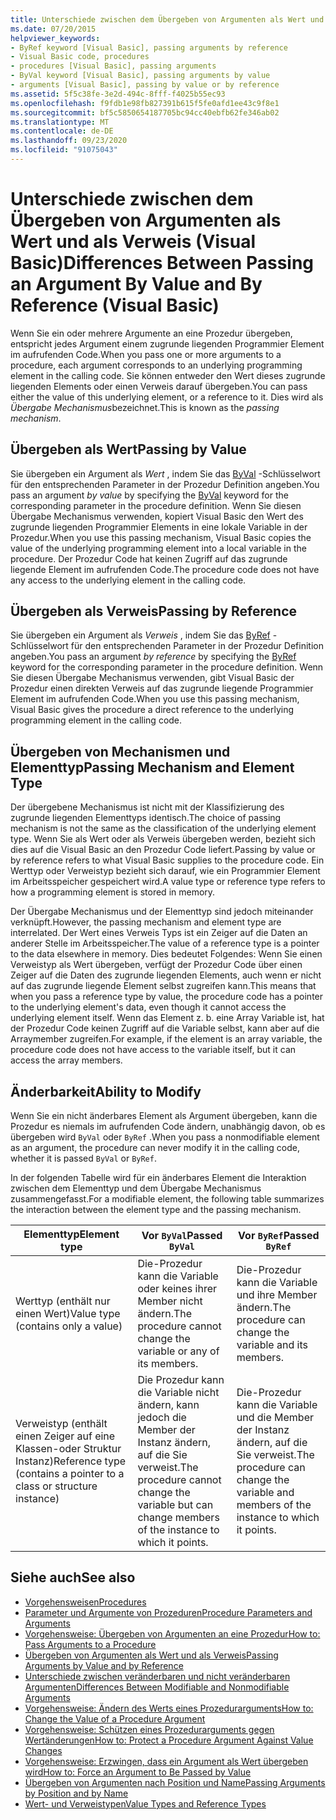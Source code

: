 ```yaml
---
title: Unterschiede zwischen dem Übergeben von Argumenten als Wert und als Verweis
ms.date: 07/20/2015
helpviewer_keywords:
- ByRef keyword [Visual Basic], passing arguments by reference
- Visual Basic code, procedures
- procedures [Visual Basic], passing arguments
- ByVal keyword [Visual Basic], passing arguments by value
- arguments [Visual Basic], passing by value or by reference
ms.assetid: 5f5c38fe-3e2d-494c-8fff-f4025b55ec93
ms.openlocfilehash: f9fdb1e98fb827391b615f5fe0afd1ee43c9f8e1
ms.sourcegitcommit: bf5c5850654187705bc94cc40ebfb62fe346ab02
ms.translationtype: MT
ms.contentlocale: de-DE
ms.lasthandoff: 09/23/2020
ms.locfileid: "91075043"
---
```

# <a name="differences-between-passing-an-argument-by-value-and-by-reference-visual-basic"></a><span data-ttu-id="fceea-102">Unterschiede zwischen dem Übergeben von Argumenten als Wert und als Verweis (Visual Basic)</span><span class="sxs-lookup"><span data-stu-id="fceea-102">Differences Between Passing an Argument By Value and By Reference (Visual Basic)</span></span>

<span data-ttu-id="fceea-103">Wenn Sie ein oder mehrere Argumente an eine Prozedur übergeben, entspricht jedes Argument einem zugrunde liegenden Programmier Element im aufrufenden Code.</span><span class="sxs-lookup"><span data-stu-id="fceea-103">When you pass one or more arguments to a procedure, each argument corresponds to an underlying programming element in the calling code.</span></span> <span data-ttu-id="fceea-104">Sie können entweder den Wert dieses zugrunde liegenden Elements oder einen Verweis darauf übergeben.</span><span class="sxs-lookup"><span data-stu-id="fceea-104">You can pass either the value of this underlying element, or a reference to it.</span></span> <span data-ttu-id="fceea-105">Dies wird als *Übergabe Mechanismus*bezeichnet.</span><span class="sxs-lookup"><span data-stu-id="fceea-105">This is known as the *passing mechanism*.</span></span>  
  
## <a name="passing-by-value"></a><span data-ttu-id="fceea-106">Übergeben als Wert</span><span class="sxs-lookup"><span data-stu-id="fceea-106">Passing by Value</span></span>  

 <span data-ttu-id="fceea-107">Sie übergeben ein Argument als *Wert* , indem Sie das [ByVal](../../../language-reference/modifiers/byval.md) -Schlüsselwort für den entsprechenden Parameter in der Prozedur Definition angeben.</span><span class="sxs-lookup"><span data-stu-id="fceea-107">You pass an argument *by value* by specifying the [ByVal](../../../language-reference/modifiers/byval.md) keyword for the corresponding parameter in the procedure definition.</span></span> <span data-ttu-id="fceea-108">Wenn Sie diesen Übergabe Mechanismus verwenden, kopiert Visual Basic den Wert des zugrunde liegenden Programmier Elements in eine lokale Variable in der Prozedur.</span><span class="sxs-lookup"><span data-stu-id="fceea-108">When you use this passing mechanism, Visual Basic copies the value of the underlying programming element into a local variable in the procedure.</span></span> <span data-ttu-id="fceea-109">Der Prozedur Code hat keinen Zugriff auf das zugrunde liegende Element im aufrufenden Code.</span><span class="sxs-lookup"><span data-stu-id="fceea-109">The procedure code does not have any access to the underlying element in the calling code.</span></span>  
  
## <a name="passing-by-reference"></a><span data-ttu-id="fceea-110">Übergeben als Verweis</span><span class="sxs-lookup"><span data-stu-id="fceea-110">Passing by Reference</span></span>  

 <span data-ttu-id="fceea-111">Sie übergeben ein Argument als *Verweis* , indem Sie das [ByRef](../../../language-reference/modifiers/byref.md) -Schlüsselwort für den entsprechenden Parameter in der Prozedur Definition angeben.</span><span class="sxs-lookup"><span data-stu-id="fceea-111">You pass an argument *by reference* by specifying the [ByRef](../../../language-reference/modifiers/byref.md) keyword for the corresponding parameter in the procedure definition.</span></span> <span data-ttu-id="fceea-112">Wenn Sie diesen Übergabe Mechanismus verwenden, gibt Visual Basic der Prozedur einen direkten Verweis auf das zugrunde liegende Programmier Element im aufrufenden Code.</span><span class="sxs-lookup"><span data-stu-id="fceea-112">When you use this passing mechanism, Visual Basic gives the procedure a direct reference to the underlying programming element in the calling code.</span></span>  
  
## <a name="passing-mechanism-and-element-type"></a><span data-ttu-id="fceea-113">Übergeben von Mechanismen und Elementtyp</span><span class="sxs-lookup"><span data-stu-id="fceea-113">Passing Mechanism and Element Type</span></span>  

 <span data-ttu-id="fceea-114">Der übergebene Mechanismus ist nicht mit der Klassifizierung des zugrunde liegenden Elementtyps identisch.</span><span class="sxs-lookup"><span data-stu-id="fceea-114">The choice of passing mechanism is not the same as the classification of the underlying element type.</span></span> <span data-ttu-id="fceea-115">Wenn Sie als Wert oder als Verweis übergeben werden, bezieht sich dies auf die Visual Basic an den Prozedur Code liefert.</span><span class="sxs-lookup"><span data-stu-id="fceea-115">Passing by value or by reference refers to what Visual Basic supplies to the procedure code.</span></span> <span data-ttu-id="fceea-116">Ein Werttyp oder Verweistyp bezieht sich darauf, wie ein Programmier Element im Arbeitsspeicher gespeichert wird.</span><span class="sxs-lookup"><span data-stu-id="fceea-116">A value type or reference type refers to how a programming element is stored in memory.</span></span>  
  
 <span data-ttu-id="fceea-117">Der Übergabe Mechanismus und der Elementtyp sind jedoch miteinander verknüpft.</span><span class="sxs-lookup"><span data-stu-id="fceea-117">However, the passing mechanism and element type are interrelated.</span></span> <span data-ttu-id="fceea-118">Der Wert eines Verweis Typs ist ein Zeiger auf die Daten an anderer Stelle im Arbeitsspeicher.</span><span class="sxs-lookup"><span data-stu-id="fceea-118">The value of a reference type is a pointer to the data elsewhere in memory.</span></span> <span data-ttu-id="fceea-119">Dies bedeutet Folgendes: Wenn Sie einen Verweistyp als Wert übergeben, verfügt der Prozedur Code über einen Zeiger auf die Daten des zugrunde liegenden Elements, auch wenn er nicht auf das zugrunde liegende Element selbst zugreifen kann.</span><span class="sxs-lookup"><span data-stu-id="fceea-119">This means that when you pass a reference type by value, the procedure code has a pointer to the underlying element's data, even though it cannot access the underlying element itself.</span></span> <span data-ttu-id="fceea-120">Wenn das Element z. b. eine Array Variable ist, hat der Prozedur Code keinen Zugriff auf die Variable selbst, kann aber auf die Arraymember zugreifen.</span><span class="sxs-lookup"><span data-stu-id="fceea-120">For example, if the element is an array variable, the procedure code does not have access to the variable itself, but it can access the array members.</span></span>  
  
## <a name="ability-to-modify"></a><span data-ttu-id="fceea-121">Änderbarkeit</span><span class="sxs-lookup"><span data-stu-id="fceea-121">Ability to Modify</span></span>  

 <span data-ttu-id="fceea-122">Wenn Sie ein nicht änderbares Element als Argument übergeben, kann die Prozedur es niemals im aufrufenden Code ändern, unabhängig davon, ob es übergeben wird `ByVal` oder `ByRef` .</span><span class="sxs-lookup"><span data-stu-id="fceea-122">When you pass a nonmodifiable element as an argument, the procedure can never modify it in the calling code, whether it is passed `ByVal` or `ByRef`.</span></span>  
  
 <span data-ttu-id="fceea-123">In der folgenden Tabelle wird für ein änderbares Element die Interaktion zwischen dem Elementtyp und dem Übergabe Mechanismus zusammengefasst.</span><span class="sxs-lookup"><span data-stu-id="fceea-123">For a modifiable element, the following table summarizes the interaction between the element type and the passing mechanism.</span></span>  
  
|<span data-ttu-id="fceea-124">Elementtyp</span><span class="sxs-lookup"><span data-stu-id="fceea-124">Element type</span></span>|<span data-ttu-id="fceea-125">Vor `ByVal`</span><span class="sxs-lookup"><span data-stu-id="fceea-125">Passed `ByVal`</span></span>|<span data-ttu-id="fceea-126">Vor `ByRef`</span><span class="sxs-lookup"><span data-stu-id="fceea-126">Passed `ByRef`</span></span>|  
|------------------|--------------------|--------------------|  
|<span data-ttu-id="fceea-127">Werttyp (enthält nur einen Wert)</span><span class="sxs-lookup"><span data-stu-id="fceea-127">Value type (contains only a value)</span></span>|<span data-ttu-id="fceea-128">Die-Prozedur kann die Variable oder keines ihrer Member nicht ändern.</span><span class="sxs-lookup"><span data-stu-id="fceea-128">The procedure cannot change the variable or any of its members.</span></span>|<span data-ttu-id="fceea-129">Die-Prozedur kann die Variable und ihre Member ändern.</span><span class="sxs-lookup"><span data-stu-id="fceea-129">The procedure can change the variable and its members.</span></span>|  
|<span data-ttu-id="fceea-130">Verweistyp (enthält einen Zeiger auf eine Klassen-oder Struktur Instanz)</span><span class="sxs-lookup"><span data-stu-id="fceea-130">Reference type (contains a pointer to a class or structure instance)</span></span>|<span data-ttu-id="fceea-131">Die Prozedur kann die Variable nicht ändern, kann jedoch die Member der Instanz ändern, auf die Sie verweist.</span><span class="sxs-lookup"><span data-stu-id="fceea-131">The procedure cannot change the variable but can change members of the instance to which it points.</span></span>|<span data-ttu-id="fceea-132">Die-Prozedur kann die Variable und die Member der Instanz ändern, auf die Sie verweist.</span><span class="sxs-lookup"><span data-stu-id="fceea-132">The procedure can change the variable and members of the instance to which it points.</span></span>|  
  
## <a name="see-also"></a><span data-ttu-id="fceea-133">Siehe auch</span><span class="sxs-lookup"><span data-stu-id="fceea-133">See also</span></span>

- [<span data-ttu-id="fceea-134">Vorgehensweisen</span><span class="sxs-lookup"><span data-stu-id="fceea-134">Procedures</span></span>](./index.md)
- [<span data-ttu-id="fceea-135">Parameter und Argumente von Prozeduren</span><span class="sxs-lookup"><span data-stu-id="fceea-135">Procedure Parameters and Arguments</span></span>](./procedure-parameters-and-arguments.md)
- [<span data-ttu-id="fceea-136">Vorgehensweise: Übergeben von Argumenten an eine Prozedur</span><span class="sxs-lookup"><span data-stu-id="fceea-136">How to: Pass Arguments to a Procedure</span></span>](./how-to-pass-arguments-to-a-procedure.md)
- [<span data-ttu-id="fceea-137">Übergeben von Argumenten als Wert und als Verweis</span><span class="sxs-lookup"><span data-stu-id="fceea-137">Passing Arguments by Value and by Reference</span></span>](./passing-arguments-by-value-and-by-reference.md)
- [<span data-ttu-id="fceea-138">Unterschiede zwischen veränderbaren und nicht veränderbaren Argumenten</span><span class="sxs-lookup"><span data-stu-id="fceea-138">Differences Between Modifiable and Nonmodifiable Arguments</span></span>](./differences-between-modifiable-and-nonmodifiable-arguments.md)
- [<span data-ttu-id="fceea-139">Vorgehensweise: Ändern des Werts eines Prozedurarguments</span><span class="sxs-lookup"><span data-stu-id="fceea-139">How to: Change the Value of a Procedure Argument</span></span>](./how-to-change-the-value-of-a-procedure-argument.md)
- [<span data-ttu-id="fceea-140">Vorgehensweise: Schützen eines Prozedurarguments gegen Wertänderungen</span><span class="sxs-lookup"><span data-stu-id="fceea-140">How to: Protect a Procedure Argument Against Value Changes</span></span>](./how-to-protect-a-procedure-argument-against-value-changes.md)
- [<span data-ttu-id="fceea-141">Vorgehensweise: Erzwingen, dass ein Argument als Wert übergeben wird</span><span class="sxs-lookup"><span data-stu-id="fceea-141">How to: Force an Argument to Be Passed by Value</span></span>](./how-to-force-an-argument-to-be-passed-by-value.md)
- [<span data-ttu-id="fceea-142">Übergeben von Argumenten nach Position und Name</span><span class="sxs-lookup"><span data-stu-id="fceea-142">Passing Arguments by Position and by Name</span></span>](./passing-arguments-by-position-and-by-name.md)
- [<span data-ttu-id="fceea-143">Wert- und Verweistypen</span><span class="sxs-lookup"><span data-stu-id="fceea-143">Value Types and Reference Types</span></span>](../data-types/value-types-and-reference-types.md)
